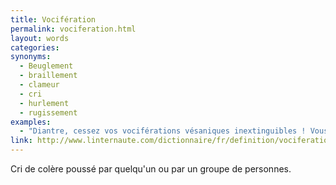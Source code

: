 ```yaml
---
title: Vocifération
permalink: vociferation.html
layout: words
categories:
synonyms:
  - Beuglement
  - braillement
  - clameur
  - cri
  - hurlement
  - rugissement
examples:
  - "Diantre, cessez vos vociférations vésaniques inextinguibles ! Vous aurez le temps d'exercer vos talents de thaumaturge plus tard."
link: http://www.linternaute.com/dictionnaire/fr/definition/vociferation/
---
```


Cri de colère poussé par quelqu'un ou par un groupe de personnes.
